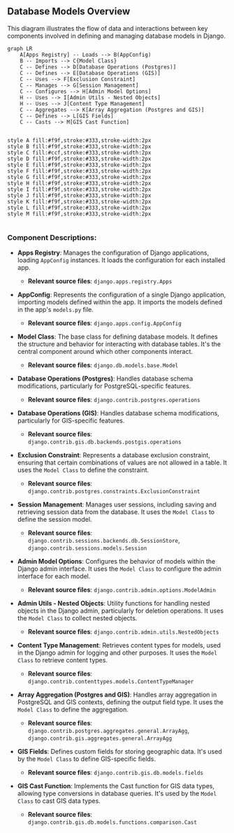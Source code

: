 ## Database Models Overview

This diagram illustrates the flow of data and interactions between key components involved in defining and managing database models in Django.

```mermaid
graph LR
    A[Apps Registry] -- Loads --> B(AppConfig)
    B -- Imports --> C{Model Class}
    C -- Defines --> D[Database Operations (Postgres)]
    C -- Defines --> E[Database Operations (GIS)]
    C -- Uses --> F[Exclusion Constraint]
    C -- Manages --> G[Session Management]
    C -- Configures --> H[Admin Model Options]
    H -- Uses --> I[Admin Utils - Nested Objects]
    H -- Uses --> J[Content Type Management]
    C -- Aggregates --> K[Array Aggregation (Postgres and GIS)]
    C -- Defines --> L[GIS Fields]
    C -- Casts --> M[GIS Cast Function]


style A fill:#f9f,stroke:#333,stroke-width:2px
style B fill:#f9f,stroke:#333,stroke-width:2px
style C fill:#ccf,stroke:#333,stroke-width:2px
style D fill:#f9f,stroke:#333,stroke-width:2px
style E fill:#f9f,stroke:#333,stroke-width:2px
style F fill:#f9f,stroke:#333,stroke-width:2px
style G fill:#f9f,stroke:#333,stroke-width:2px
style H fill:#f9f,stroke:#333,stroke-width:2px
style I fill:#f9f,stroke:#333,stroke-width:2px
style J fill:#f9f,stroke:#333,stroke-width:2px
style K fill:#f9f,stroke:#333,stroke-width:2px
style L fill:#f9f,stroke:#333,stroke-width:2px
style M fill:#f9f,stroke:#333,stroke-width:2px


```

### Component Descriptions:

*   **Apps Registry**: Manages the configuration of Django applications, loading `AppConfig` instances. It loads the configuration for each installed app.
    *   **Relevant source files**: `django.apps.registry.Apps`

*   **AppConfig**: Represents the configuration of a single Django application, importing models defined within the app. It imports the models defined in the app's `models.py` file.
    *   **Relevant source files**: `django.apps.config.AppConfig`

*   **Model Class**: The base class for defining database models. It defines the structure and behavior for interacting with database tables. It's the central component around which other components interact.
    *   **Relevant source files**: `django.db.models.base.Model`

*   **Database Operations (Postgres)**: Handles database schema modifications, particularly for PostgreSQL-specific features.
    *   **Relevant source files**: `django.contrib.postgres.operations`

*   **Database Operations (GIS)**: Handles database schema modifications, particularly for GIS-specific features.
    *   **Relevant source files**: `django.contrib.gis.db.backends.postgis.operations`

*   **Exclusion Constraint**: Represents a database exclusion constraint, ensuring that certain combinations of values are not allowed in a table. It uses the `Model Class` to define the constraint.
    *   **Relevant source files**: `django.contrib.postgres.constraints.ExclusionConstraint`

*   **Session Management**: Manages user sessions, including saving and retrieving session data from the database. It uses the `Model Class` to define the session model.
    *   **Relevant source files**: `django.contrib.sessions.backends.db.SessionStore`, `django.contrib.sessions.models.Session`

*   **Admin Model Options**: Configures the behavior of models within the Django admin interface. It uses the `Model Class` to configure the admin interface for each model.
    *   **Relevant source files**: `django.contrib.admin.options.ModelAdmin`

*   **Admin Utils - Nested Objects**: Utility functions for handling nested objects in the Django admin, particularly for deletion operations. It uses the `Model Class` to collect nested objects.
    *   **Relevant source files**: `django.contrib.admin.utils.NestedObjects`

*   **Content Type Management**: Retrieves content types for models, used in the Django admin for logging and other purposes. It uses the `Model Class` to retrieve content types.
    *   **Relevant source files**: `django.contrib.contenttypes.models.ContentTypeManager`

*   **Array Aggregation (Postgres and GIS)**: Handles array aggregation in PostgreSQL and GIS contexts, defining the output field type. It uses the `Model Class` to define the aggregation.
    *   **Relevant source files**: `django.contrib.postgres.aggregates.general.ArrayAgg`, `django.contrib.gis.aggregates.general.ArrayAgg`

*   **GIS Fields**: Defines custom fields for storing geographic data. It's used by the `Model Class` to define GIS-specific fields.
    *   **Relevant source files**: `django.contrib.gis.db.models.fields`

*   **GIS Cast Function**: Implements the Cast function for GIS data types, allowing type conversions in database queries. It's used by the `Model Class` to cast GIS data types.
    *   **Relevant source files**: `django.contrib.gis.db.models.functions.comparison.Cast`